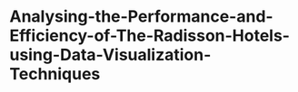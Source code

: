 # Analysing-the-Performance-and-Efficiency-of-The-Radisson-Hotels-using-Data-Visualization-Techniques